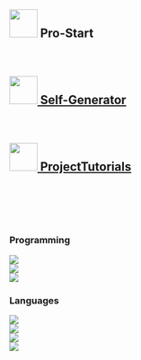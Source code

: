 ## <img src="https://avatars.githubusercontent.com/u/122027723?s=200&v=4" width="50" height="50"/> Pro-Start
<br/>

## [<img src="https://avatars.githubusercontent.com/u/119154961" width="50" height="50"/> Self-Generator](https://github.com/Self-Generator)
<br/>

## [<img src="https://avatars.githubusercontent.com/u/108847584?s=200&v=4" width="50" height="50"/> ProjectTutorials](https://github.com/ProjectTutorials)
<br/>
<br/>
<br/>
<br/>

### Programming

<a href="https://github.com/Pro-Start/Machine-Learning/" target="_blank">
    <img src="https://github-readme-stats.vercel.app/api/pin/?username=Pro-Start&repo=Machine-Learning&bg_color=f8fff5&title_color=005a80&text_color=4d4b49"/>
</a><br/>
<a href="https://github.com/Pro-Start/DSA/" target="_blank">
    <img src="https://github-readme-stats.vercel.app/api/pin/?username=Pro-Start&repo=DSA&bg_color=f8fff5&title_color=005a80&text_color=4d4b49"/>
</a><br/>
<a href="https://github.com/Pro-Start/dataAnalysis-Python/" target="_blank">
    <img src="https://github-readme-stats.vercel.app/api/pin/?username=Pro-Start&repo=dataAnalysis-Python&bg_color=f8fff5&title_color=005a80&text_color=4d4b49"/>
</a>

### Languages

<a href="https://github.com/Pro-Start/Syntax/" target="_blank">
    <img src="https://github-readme-stats.vercel.app/api/pin/?username=Pro-Start&repo=Syntax&bg_color=f8fff5&title_color=005a80&text_color=4d4b49"/>
</a><br/>
<a href="https://github.com/Pro-Start/dotnetPractice/" target="_blank">
    <img src="https://github-readme-stats.vercel.app/api/pin/?username=Pro-Start&repo=dotnetPractice&bg_color=f8fff5&title_color=005a80&text_color=4d4b49"/>
</a><br/>
<a href="https://github.com/Pro-Start/JavaScript/" target="_blank">
    <img src="https://github-readme-stats.vercel.app/api/pin/?username=Pro-Start&repo=JavaScript&bg_color=f8fff5&title_color=005a80&text_color=4d4b49"/>
</a><br/>
<a href="https://github.com/Pro-Start/CSharp/" target="_blank">
    <img src="https://github-readme-stats.vercel.app/api/pin/?username=Pro-Start&repo=CSharp&bg_color=f8fff5&title_color=005a80&text_color=4d4b49"/>
</a>
